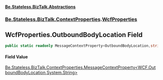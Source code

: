 #### [Be.Stateless.BizTalk.Abstractions](README.md 'README')
### [Be.Stateless.BizTalk.ContextProperties](Be.Stateless.BizTalk.ContextProperties.md 'Be.Stateless.BizTalk.ContextProperties').[WcfProperties](WcfProperties.md 'Be.Stateless.BizTalk.ContextProperties.WcfProperties')

## WcfProperties.OutboundBodyLocation Field

```csharp
public static readonly MessageContextProperty<OutboundBodyLocation,string> OutboundBodyLocation;
```

#### Field Value
[Be.Stateless.BizTalk.ContextProperties.MessageContextProperty&lt;](MessageContextProperty_T,TR_.md 'Be.Stateless.BizTalk.ContextProperties.MessageContextProperty<T,TR>')[WCF.OutboundBodyLocation](https://docs.microsoft.com/en-us/dotnet/api/WCF.OutboundBodyLocation 'WCF.OutboundBodyLocation')[,](MessageContextProperty_T,TR_.md 'Be.Stateless.BizTalk.ContextProperties.MessageContextProperty<T,TR>')[System.String](https://docs.microsoft.com/en-us/dotnet/api/System.String 'System.String')[&gt;](MessageContextProperty_T,TR_.md 'Be.Stateless.BizTalk.ContextProperties.MessageContextProperty<T,TR>')